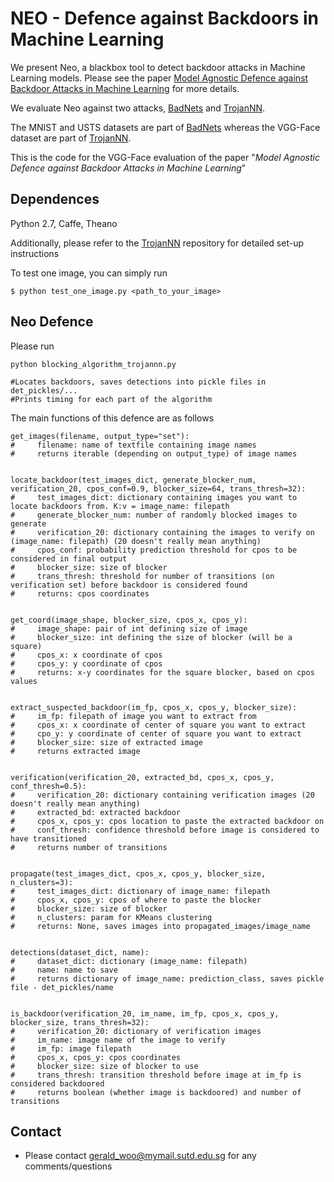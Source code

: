 # NEO - Defence against Backdoors in Machine Learning

We present Neo, a blackbox tool to detect backdoor attacks in Machine Learning models. Please see the paper 
[Model Agnostic Defence against Backdoor Attacks in Machine Learning](https://arxiv.org/abs/1908.02203) for 
more details. 

We evaluate Neo against two attacks, [BadNets](https://arxiv.org/abs/1708.06733) and 
[TrojanNN](https://github.com/PurduePAML/TrojanNN/tree/master/data). 

The MNIST and USTS datasets are part of [BadNets](https://arxiv.org/abs/1708.06733) whereas 
the VGG-Face dataset are part of [TrojanNN](https://github.com/PurduePAML/TrojanNN/tree/master/data).

This is the code for the VGG-Face evaluation of the paper "*Model Agnostic Defence against Backdoor Attacks in Machine Learning*"

## Dependences
Python 2.7, Caffe, Theano

Additionally, please refer to the [TrojanNN](https://github.com/PurduePAML/TrojanNN) repository for detailed set-up 
instructions

To test one image, you can simply run
```
$ python test_one_image.py <path_to_your_image>
```


## Neo Defence
Please run 
```  
python blocking_algorithm_trojannn.py	

#Locates backdoors, saves detections into pickle files in det_pickles/...
#Prints timing for each part of the algorithm
```

The main functions of this defence are as follows 

```
get_images(filename, output_type="set"):
#     filename: name of textfile containing image names
#     returns iterable (depending on output_type) of image names


locate_backdoor(test_images_dict, generate_blocker_num, verification_20, cpos_conf=0.9, blocker_size=64, trans_thresh=32):
#     test_images_dict: dictionary containing images you want to locate backdoors from. K:v = image_name: filepath
#     generate_blocker_num: number of randomly blocked images to generate
#     verification_20: dictionary containing the images to verify on (image_name: filepath) (20 doesn't really mean anything)
#     cpos_conf: probability prediction threshold for cpos to be considered in final output
#     blocker_size: size of blocker
#     trans_thresh: threshold for number of transitions (on verification set) before backdoor is considered found
#     returns: cpos coordinates


get_coord(image_shape, blocker_size, cpos_x, cpos_y):
#     image_shape: pair of int defining size of image
#     blocker_size: int defining the size of blocker (will be a square)
#     cpos_x: x coordinate of cpos
#     cpos_y: y coordinate of cpos
#     returns: x-y coordinates for the square blocker, based on cpos values


extract_suspected_backdoor(im_fp, cpos_x, cpos_y, blocker_size):
#     im_fp: filepath of image you want to extract from
#     cpos_x: x coordinate of center of square you want to extract
#     cpo_y: y coordinate of center of square you want to extract
#     blocker_size: size of extracted image
#     returns extracted image 


verification(verification_20, extracted_bd, cpos_x, cpos_y, conf_thresh=0.5):
#     verification_20: dictionary containing verification images (20 doesn't really mean anything)
#     extracted_bd: extracted backdoor
#     cpos_x, cpos_y: cpos location to paste the extracted backdoor on
#     conf_thresh: confidence threshold before image is considered to have transitioned
#     returns number of transitions


propagate(test_images_dict, cpos_x, cpos_y, blocker_size, n_clusters=3):
#     test_images_dict: dictionary of image_name: filepath
#     cpos_x, cpos_y: cpos of where to paste the blocker
#     blocker_size: size of blocker
#     n_clusters: param for KMeans clustering
#     returns: None, saves images into propagated_images/image_name


detections(dataset_dict, name):
#     dataset_dict: dictionary (image_name: filepath)
#     name: name to save
#     returns dictionary of image_name: prediction_class, saves pickle file - det_pickles/name


is_backdoor(verification_20, im_name, im_fp, cpos_x, cpos_y, blocker_size, trans_thresh=32):
#     verification_20: dictionary of verification images
#     im_name: image name of the image to verify
#     im_fp: image filepath
#     cpos_x, cpos_y: cpos coordinates
#     blocker_size: size of blocker to use
#     trans_thresh: transition threshold before image at im_fp is considered backdoored
#     returns boolean (whether image is backdoored) and number of transitions
```

## Contact
* Please contact gerald_woo@mymail.sutd.edu.sg for any comments/questions
